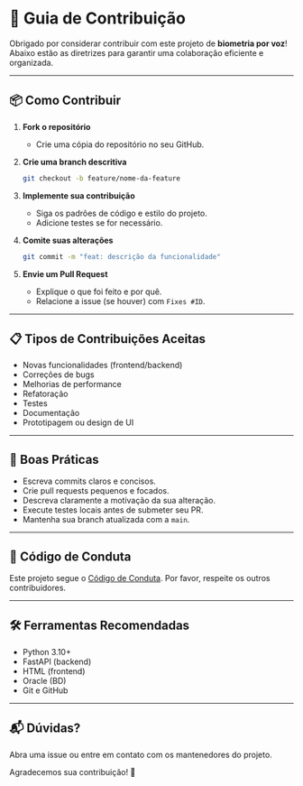 # 🤝 Guia de Contribuição

Obrigado por considerar contribuir com este projeto de **biometria por voz**! Abaixo estão as diretrizes para garantir uma colaboração eficiente e organizada.

---

## 📦 Como Contribuir

1. **Fork o repositório**
   - Crie uma cópia do repositório no seu GitHub.

2. **Crie uma branch descritiva**
   ```bash
   git checkout -b feature/nome-da-feature
   ```

3. **Implemente sua contribuição**
   - Siga os padrões de código e estilo do projeto.
   - Adicione testes se for necessário.

4. **Comite suas alterações**
   ```bash
   git commit -m "feat: descrição da funcionalidade"
   ```

5. **Envie um Pull Request**
   - Explique o que foi feito e por quê.
   - Relacione a issue (se houver) com `Fixes #ID`.

---

## 📋 Tipos de Contribuições Aceitas

- Novas funcionalidades (frontend/backend)
- Correções de bugs
- Melhorias de performance
- Refatoração
- Testes
- Documentação
- Prototipagem ou design de UI

---

## 🧪 Boas Práticas

- Escreva commits claros e concisos.
- Crie pull requests pequenos e focados.
- Descreva claramente a motivação da sua alteração.
- Execute testes locais antes de submeter seu PR.
- Mantenha sua branch atualizada com a `main`.

---

## 👥 Código de Conduta

Este projeto segue o [Código de Conduta](./CODE_OF_CONDUCT.md). Por favor, respeite os outros contribuidores.

---

## 🛠 Ferramentas Recomendadas

- Python 3.10+
- FastAPI (backend)
- HTML (frontend)
- Oracle (BD)
- Git e GitHub

---

## 📬 Dúvidas?

Abra uma issue ou entre em contato com os mantenedores do projeto.

Agradecemos sua contribuição! 💙
